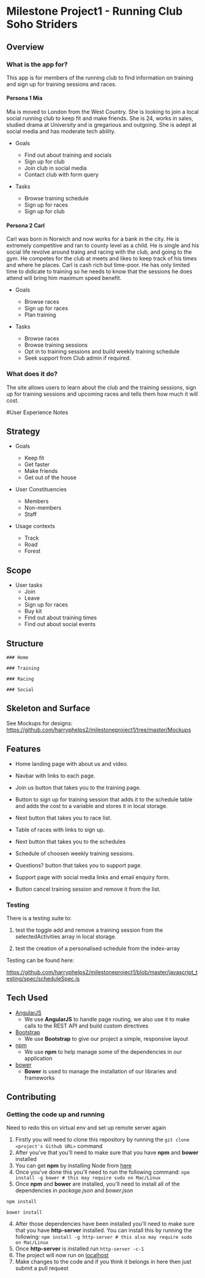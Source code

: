 # Milestone Project1 - Running Club Soho Striders

## Overview

### What is the app for?

This app is for members of the running club to find information on training and sign up for training sessions and races.

#### Persona 1 Mia

Mia is moved to London from the West Country. She is looking to join a local social running club to keep fit and make friends. She is 24, works in sales, studied drama at University and is gregarious and outgoing. She is adept at social media and has moderate tech ability.

- Goals
	- Find out about training and socials
	- Sign up for club
	- Join club in social media
	- Contact club with form query

- Tasks
	- Browse training schedule
	- Sign up for races
	- Sign up for club

#### Persona 2 Carl

Carl was born in Norwich and now works for a bank in the city. He is extremely competitive and ran to county level as a child. He is single and his social life revolve around traing and racing with the club, and going to the gym. He competes for the club at meets and likes to keep track of his times and where he places. Carl is cash rich but time-poor. He has only limited time to didicate to training so he needs to know that the sessions he does attend will bring him maximum speed benefit.

- Goals
	- Browse races
	- Sign up for races
	- Plan training

- Tasks
	- Browse races
	- Browse training sessions
	- Opt in to training sessions and build weekly training schedule
	- Seek support from Club admin if required.

### What does it do?

The site allows users to learn about the club and the training sessions, sign up for training sessions and upcoming races and tells them how much it will cost. 

#User Experience Notes

## Strategy

- Goals
	- Keep fit
	- Get faster
	- Make friends
	- Get out of the house

- User Constituencies
	- Members
	- Non-members
	- Staff

- Usage contexts
	- Track
	- Road
	- Forest

## Scope
- User tasks
	- Join
	- Leave
	- Sign up for races
	- Buy kit
	- Find out about training times
	- Find out about social events

## Structure
 	### Home
		
	### Training

	### Racing

	### Social

## Skeleton and Surface

See Mockups for designs:
https://github.com/harryphelps2/milestoneproject1/tree/master/Mockups

## Features

- Home landing page with about us and video.
- Navbar with links to each page.

- Join us button that takes you to the training page.

- Button to sign up for training session that adds it to the schedule table and adds the cost to a variable and stores it in local storage.

- Next button that takes you to race list.

- Table of races with links to sign up.
- Next button that takes you to the schedules

- Schedule of choosen weekly training sessions.
- Questions? button that takes you to support page.

- Support page with social media links and email enquiry form.
- Button cancel training session and remove it from the list.

### Testing

There is a testing suite to:

1. test the toggle add and remove a training session from the selectedActivities array in local storage.

2. test the creation of a personalised schedule from the index-array

Testing can be found here:

https://github.com/harryphelps2/milestoneproject1/blob/master/javascript_testing/spec/scheduleSpec.js


## Tech Used

- [AngularJS](https://angularjs.org/)
    - We use **AngularJS** to handle page routing, we also use it to make calls to the REST API and build custom directives
- [Bootstrap](http://getbootstrap.com/)
    - We use **Bootstrap** to give our project a simple, responsive layout
- [npm](https://www.npmjs.com/)
    - We use **npm** to help manage some of the dependencies in our application
- [bower](https://bower.io/)
    - **Bower** is used to manage the installation of our libraries and frameworks

## Contributing
 
### Getting the code up and running

Need to redo this on virtual env and set up remote server again
1. Firstly you will need to clone this repository by running the ```git clone <project's Github URL>``` command
2. After you've that you'll need to make sure that you have **npm** and **bower** installed
  1. You can get **npm** by installing Node from [here](https://nodejs.org/en/)
  2. Once you've done this you'll need to run the following command:
     `npm install -g bower # this may require sudo on Mac/Linux`
3. Once **npm** and **bower** are installed, you'll need to install all of the dependencies in *package.json* and *bower.json*
  ```
  npm install
 
  bower install
  ```
4. After those dependencies have been installed you'll need to make sure that you have **http-server** installed. You can install this by running the following: ```npm install -g http-server # this also may require sudo on Mac/Linux```
5. Once **http-server** is installed run ```http-server -c-1```
6. The project will now run on [localhost](http://127.0.0.1:8080)
7. Make changes to the code and if you think it belongs in here then just submit a pull request
